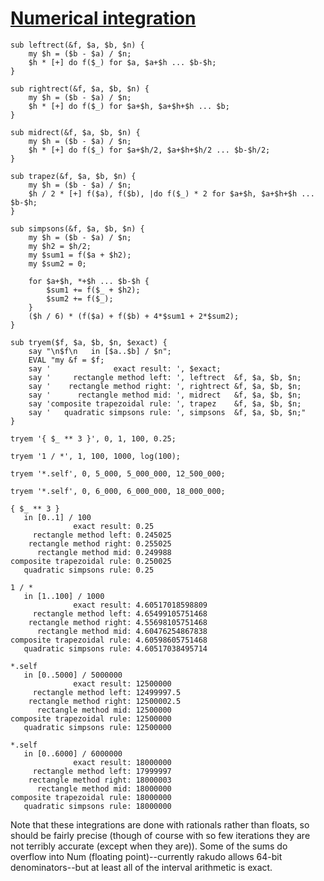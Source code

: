 [1]: http://rosettacode.org/wiki/Numerical_integration

# [Numerical integration][1]

```perl6
sub leftrect(&f, $a, $b, $n) {
    my $h = ($b - $a) / $n;
    $h * [+] do f($_) for $a, $a+$h ... $b-$h;
}
 
sub rightrect(&f, $a, $b, $n) {
    my $h = ($b - $a) / $n;
    $h * [+] do f($_) for $a+$h, $a+$h+$h ... $b;
}
 
sub midrect(&f, $a, $b, $n) {
    my $h = ($b - $a) / $n;
    $h * [+] do f($_) for $a+$h/2, $a+$h+$h/2 ... $b-$h/2;
}
 
sub trapez(&f, $a, $b, $n) {
    my $h = ($b - $a) / $n;
    $h / 2 * [+] f($a), f($b), |do f($_) * 2 for $a+$h, $a+$h+$h ... $b-$h;
}
 
sub simpsons(&f, $a, $b, $n) {
    my $h = ($b - $a) / $n;
    my $h2 = $h/2;
    my $sum1 = f($a + $h2);
    my $sum2 = 0;
 
    for $a+$h, *+$h ... $b-$h {
        $sum1 += f($_ + $h2);
        $sum2 += f($_);
    }
    ($h / 6) * (f($a) + f($b) + 4*$sum1 + 2*$sum2);
}
 
sub tryem($f, $a, $b, $n, $exact) {
    say "\n$f\n   in [$a..$b] / $n";
    EVAL "my &f = $f;
    say '              exact result: ', $exact;
    say '     rectangle method left: ', leftrect  &f, $a, $b, $n;
    say '    rectangle method right: ', rightrect &f, $a, $b, $n;
    say '      rectangle method mid: ', midrect   &f, $a, $b, $n;
    say 'composite trapezoidal rule: ', trapez    &f, $a, $b, $n;
    say '   quadratic simpsons rule: ', simpsons  &f, $a, $b, $n;"
}
 
tryem '{ $_ ** 3 }', 0, 1, 100, 0.25;
 
tryem '1 / *', 1, 100, 1000, log(100);
 
tryem '*.self', 0, 5_000, 5_000_000, 12_500_000;
 
tryem '*.self', 0, 6_000, 6_000_000, 18_000_000;
```
```text
{ $_ ** 3 }
   in [0..1] / 100
              exact result: 0.25
     rectangle method left: 0.245025
    rectangle method right: 0.255025
      rectangle method mid: 0.249988
composite trapezoidal rule: 0.250025
   quadratic simpsons rule: 0.25
 
1 / *
   in [1..100] / 1000
              exact result: 4.60517018598809
     rectangle method left: 4.65499105751468
    rectangle method right: 4.55698105751468
      rectangle method mid: 4.60476254867838
composite trapezoidal rule: 4.60598605751468
   quadratic simpsons rule: 4.60517038495714
 
*.self
   in [0..5000] / 5000000
              exact result: 12500000
     rectangle method left: 12499997.5
    rectangle method right: 12500002.5
      rectangle method mid: 12500000
composite trapezoidal rule: 12500000
   quadratic simpsons rule: 12500000
 
*.self
   in [0..6000] / 6000000
              exact result: 18000000
     rectangle method left: 17999997
    rectangle method right: 18000003
      rectangle method mid: 18000000
composite trapezoidal rule: 18000000
   quadratic simpsons rule: 18000000
```


Note that these integrations are done with rationals rather than floats, so should be fairly precise (though of course with so few iterations they are not terribly accurate (except when they are)). Some of the sums do overflow into Num (floating point)--currently rakudo allows 64-bit denominators--but at least all of the interval arithmetic is exact.